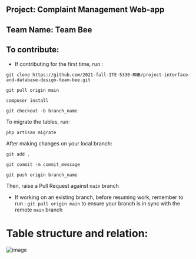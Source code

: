 ## Project: Complaint Management Web-app
## Team Name: Team Bee

## To contribute:

- If contributing for the first time, run :

`git clone https://github.com/2021-fall-ITE-5330-RNB/project-interface-and-database-design-team-bee.git`

`git pull origin main`

`composer install`

`git checkout -b branch_name`

To migrate the tables, run:

`php artisan migrate`

After making changes on your local branch:

`git add .`

`git commit -m commit_message`

`git push origin branch_name`

Then, raise a Pull Request against `main` branch

- If working on an existing branch, before resuming work, remember to run : `git pull origin main` 
to ensure your branch is in sync with the remote `main` branch


# Table structure and relation:

![image](https://user-images.githubusercontent.com/12690997/143786659-12020b60-65f6-4f91-8a19-413353dfc672.png)


